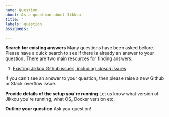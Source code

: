 ```yaml
---
name: Question
about: As a question about Jikkou
title: ''
labels: question
assignees: ''

---
```


**Search for existing answers**
Many questions have been asked before. Please have a quick search to see if there is already an answer to your question. There are two main resources for finding answers:

1. [Existing Jikkou Github issues, including _closed_ issues](https://github.com/streamthoughts/jikkou/issues?q=is%3Aissue)

If you can't see an answer to your question, then please raise a new Github or Stack overflow issue.

**Provide details of the setup you're running**
Let us know what version of Jikkou you're running, what OS, Docker version etc, 

**Outline your question**
Ask you question!
